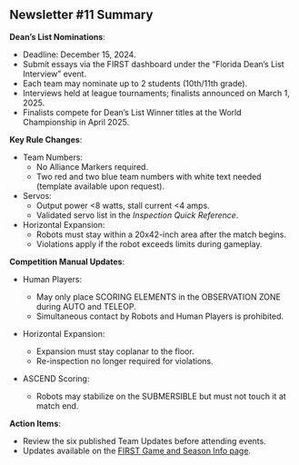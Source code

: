 ## Newsletter #11 Summary

**Dean’s List Nominations**:

- Deadline: December 15, 2024.
- Submit essays via the FIRST dashboard under the “Florida Dean’s List Interview” event.
- Each team may nominate up to 2 students (10th/11th grade).
- Interviews held at league tournaments; finalists announced on March 1, 2025.
- Finalists compete for Dean’s List Winner titles at the World Championship in April 2025.

**Key Rule Changes**:

- Team Numbers:
  - No Alliance Markers required.
  - Two red and two blue team numbers with white text needed (template available upon request).
- Servos:
  - Output power <8 watts, stall current <4 amps.
  - Validated servo list in the _Inspection Quick Reference_.
- Horizontal Expansion:
  - Robots must stay within a 20x42-inch area after the match begins.
  - Violations apply if the robot exceeds limits during gameplay.

**Competition Manual Updates**:

- Human Players:

  - May only place SCORING ELEMENTS in the OBSERVATION ZONE during AUTO and TELEOP.
  - Simultaneous contact by Robots and Human Players is prohibited.

- Horizontal Expansion:

  - Expansion must stay coplanar to the floor.
  - Re-inspection no longer required for violations.

- ASCEND Scoring:

  - Robots may stabilize on the SUBMERSIBLE but must not touch it at match end.

**Action Items**:

- Review the six published Team Updates before attending events.
- Updates available on the [FIRST Game and Season Info page](https://www.firstinspires.org/resource-library/ftc/game-and-season-info).
